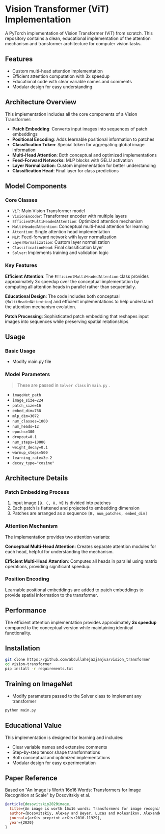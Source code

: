 # Vision Transformer (ViT) Implementation

A PyTorch implementation of Vision Transformer (ViT) from scratch. This repository contains a clean, educational implementation of the attention mechanism and transformer architecture for computer vision tasks.

## Features

- Custom multi-head attention implementation
- Efficient attention computation with 3x speedup
- Educational code with clear variable names and comments
- Modular design for easy understanding

## Architecture Overview

This implementation includes all the core components of a Vision Transformer:

- **Patch Embedding**: Converts input images into sequences of patch embeddings
- **Positional Encoding**: Adds learnable positional information to patches
- **Classification Token**: Special token for aggregating global image information
- **Multi-Head Attention**: Both conceptual and optimized implementations
- **Feed-Forward Networks**: MLP blocks with GELU activation
- **Layer Normalization**: Custom implementation for better understanding
- **Classification Head**: Final layer for class predictions

## Model Components

### Core Classes

- `ViT`: Main Vision Transformer model
- `VisionEncoder`: Transformer encoder with multiple layers
- `EfficientMultiHeadedAttention`: Optimized attention mechanism
- `MultiHeadedAttention`: Conceptual multi-head attention for learning
- `Attention`: Single attention head implementation
- `MLP`: Feed-forward network with layer normalization
- `LayerNormalization`: Custom layer normalization
- `ClassificationHead`: Final classification layer
- `Solver`: Implements training and validation logic

### Key Features

**Efficient Attention**: The `EfficientMultiHeadedAttention` class provides approximately 3x speedup over the conceptual implementation by computing all attention heads in parallel rather than sequentially.

**Educational Design**: The code includes both conceptual (`MultiHeadedAttention`) and efficient implementations to help understand the attention mechanism evolution.

**Patch Processing**: Sophisticated patch embedding that reshapes input images into sequences while preserving spatial relationships.

## Usage

### Basic Usage

- Modify main.py file

### Model Parameters
> These are passed in `Solver class` in `main.py` .

- `imageNet_path` 
- `image_size=224`
- `patch_size=16` 
- `embed_dim=768` 
- `mlp_dim=3072` 
- `num_classes=1000` 
- `num_heads=12`
- `epochs=300` 
- `dropout=0.1`
- `num_steps=10000`
- `weight_decay=0.1`
- `warmup_steps=500`
- `learning_rate=3e-2`
- `decay_type="cosine"`

## Architecture Details

### Patch Embedding Process

1. Input image `[B, C, H, W]` is divided into patches
2. Each patch is flattened and projected to embedding dimension
3. Patches are arranged as a sequence `[B, num_patches, embed_dim]`

### Attention Mechanism

The implementation provides two attention variants:

**Conceptual Multi-Head Attention**: Creates separate attention modules for each head, helpful for understanding the mechanism.

**Efficient Multi-Head Attention**: Computes all heads in parallel using matrix operations, providing significant speedup.

### Position Encoding

Learnable positional embeddings are added to patch embeddings to provide spatial information to the transformer.

## Performance

The efficient attention implementation provides approximately **3x speedup** compared to the conceptual version while maintaining identical functionality.

## Installation

```bash
git clone https://github.com/abdullahejazjanjua/vision_transformer
cd vision-transformer
pip install -r requirements.txt
```

## Training on ImageNet

- Modify parameters passed to the Solver class to implement any transformer

```bash
python main.py
```

## Educational Value

This implementation is designed for learning and includes:

- Clear variable names and extensive comments
- Step-by-step tensor shape transformations
- Both conceptual and optimized implementations
- Modular design for easy experimentation

## Paper Reference

Based on "An Image is Worth 16x16 Words: Transformers for Image Recognition at Scale" by Dosovitskiy et al.

```bibtex
@article{dosovitskiy2020image,
  title={An image is worth 16x16 words: Transformers for image recognition at scale},
  author={Dosovitskiy, Alexey and Beyer, Lucas and Kolesnikov, Alexander and Weissenborn, Dirk and Zhai, Xiaohua and Unterthiner, Thomas and Dehghani, Mostafa and Minderer, Matthias and Heigold, Georg and Gelly, Sylvain and others},
  journal={arXiv preprint arXiv:2010.11929},
  year={2020}
}
```